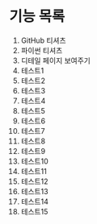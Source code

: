 # 기능 목록 
1. GitHub 티셔츠
2. 파이썬 티셔츠 
3. 디테일 페이지 보여주기 
4. 테스트1
5. 테스트2
6. 테스트3
7. 테스트4
8. 테스트5
9. 테스트6
10. 테스트7
11. 테스트8
12. 테스트9 
13. 테스트10
14. 테스트11
15. 테스트12
16. 테스트13
17. 테스트14
18. 테스트15